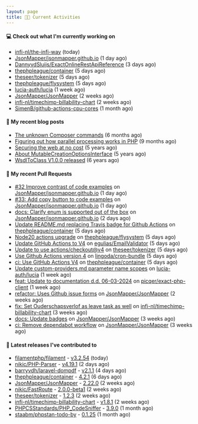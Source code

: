 ```yaml
---
layout: page
title: 👨‍💻 Current Activities
---
```


#### 💻 Check out what I'm currently working on

- [infi-nl/the-infi-way](https://github.com/infi-nl/the-infi-way) (today)
- [JsonMapper/jsonmapper.github.io](https://github.com/JsonMapper/jsonmapper.github.io) (1 day ago)
- [DannyvdSluijs/ExactOnlineRestApiReference](https://github.com/DannyvdSluijs/ExactOnlineRestApiReference) (3 days ago)
- [thephpleague/container](https://github.com/thephpleague/container) (5 days ago)
- [theseer/tokenizer](https://github.com/theseer/tokenizer) (5 days ago)
- [thephpleague/flysystem](https://github.com/thephpleague/flysystem) (5 days ago)
- [lucia-auth/lucia](https://github.com/lucia-auth/lucia) (1 week ago)
- [JsonMapper/JsonMapper](https://github.com/JsonMapper/JsonMapper) (2 weeks ago)
- [infi-nl/timechimp-billability-chart](https://github.com/infi-nl/timechimp-billability-chart) (2 weeks ago)
- [SimenB/github-actions-cpu-cores](https://github.com/SimenB/github-actions-cpu-cores) (1 month ago)


#### 📜 My recent blog posts

- [The unknown Composer commands](/2023/08/25/the-unknown-composer-commands.html) (6 months ago)
- [Figuring out how parallel processing works in PHP](/2023/06/21/figuring-out-how-parallel-processing-works-in-php.html) (9 months ago)
- [Securing the web at no cost](/2019/02/04/securing-the-web-at-no-cost.html) (5 years ago)
- [About MutableCreationOptionsInterface](/2018/10/15/about-mutable-creation-options-interface.html) (5 years ago)
- [WsdlToClass V1.0.0 released](/2018/01/11/wsdl-to-class-v1-0-0.html) (6 years ago)

#### 🔨 My recent Pull Requests

- [#32 Improve contrast of code examples](https://github.com/JsonMapper/jsonmapper.github.io/pull/39) on [JsonMapper/jsonmapper.github.io](https://github.com/JsonMapper/jsonmapper.github.io) (1 day ago)
- [#33: Add copy button to code examples](https://github.com/JsonMapper/jsonmapper.github.io/pull/38) on [JsonMapper/jsonmapper.github.io](https://github.com/JsonMapper/jsonmapper.github.io) (1 day ago)
- [docs: Clarify enum is supported out of the box](https://github.com/JsonMapper/jsonmapper.github.io/pull/37) on [JsonMapper/jsonmapper.github.io](https://github.com/JsonMapper/jsonmapper.github.io) (2 days ago)
- [Update README.md replacing Travis badge for Github Actions](https://github.com/thephpleague/container/pull/258) on [thephpleague/container](https://github.com/thephpleague/container) (5 days ago)
- [Node20 actions upgrade](https://github.com/thephpleague/flysystem/pull/1766) on [thephpleague/flysystem](https://github.com/thephpleague/flysystem) (5 days ago)
- [Update GitHub Actions to V4](https://github.com/egulias/EmailValidator/pull/383) on [egulias/EmailValidator](https://github.com/egulias/EmailValidator) (5 days ago)
- [Update to use actions/checkout@v4](https://github.com/theseer/tokenizer/pull/21) on [theseer/tokenizer](https://github.com/theseer/tokenizer) (5 days ago)
- [Use Github Actions version 4](https://github.com/lingoda/cron-bundle/pull/6) on [lingoda/cron-bundle](https://github.com/lingoda/cron-bundle) (5 days ago)
- [ci: Use GitHub Actions V4](https://github.com/thephpleague/container/pull/257) on [thephpleague/container](https://github.com/thephpleague/container) (5 days ago)
- [Update custom-providers.md parameter name scopes](https://github.com/lucia-auth/lucia/pull/1486) on [lucia-auth/lucia](https://github.com/lucia-auth/lucia) (1 week ago)
- [feat: Update to documentation d.d. 06-03-2024](https://github.com/picqer/exact-php-client/pull/638) on [picqer/exact-php-client](https://github.com/picqer/exact-php-client) (1 week ago)
- [refactor: Uses Github issue forms](https://github.com/JsonMapper/JsonMapper/pull/182) on [JsonMapper/JsonMapper](https://github.com/JsonMapper/JsonMapper) (2 weeks ago)
- [fix: Set Ouderschapsverlof as leave task as well](https://github.com/infi-nl/timechimp-billability-chart/pull/15) on [infi-nl/timechimp-billability-chart](https://github.com/infi-nl/timechimp-billability-chart) (3 weeks ago)
- [docs: Update badges](https://github.com/JsonMapper/JsonMapper/pull/181) on [JsonMapper/JsonMapper](https://github.com/JsonMapper/JsonMapper) (3 weeks ago)
- [ci: Remove dependabot workflow](https://github.com/JsonMapper/JsonMapper/pull/180) on [JsonMapper/JsonMapper](https://github.com/JsonMapper/JsonMapper) (3 weeks ago)


#### 🔭 Latest releases I've contributed to

- [filamentphp/filament](https://github.com/filamentphp/filament) - [v3.2.54](https://github.com/filamentphp/filament/releases/tag/v3.2.54) (today)
- [nikic/PHP-Parser](https://github.com/nikic/PHP-Parser) - [v4.19.1](https://github.com/nikic/PHP-Parser/releases/tag/v4.19.1) (2 days ago)
- [barryvdh/laravel-dompdf](https://github.com/barryvdh/laravel-dompdf) - [v2.1.1](https://github.com/barryvdh/laravel-dompdf/releases/tag/v2.1.1) (4 days ago)
- [thephpleague/container](https://github.com/thephpleague/container) - [4.2.1](https://github.com/thephpleague/container/releases/tag/4.2.1) (6 days ago)
- [JsonMapper/JsonMapper](https://github.com/JsonMapper/JsonMapper) - [2.22.0](https://github.com/JsonMapper/JsonMapper/releases/tag/2.22.0) (2 weeks ago)
- [nikic/FastRoute](https://github.com/nikic/FastRoute) - [2.0.0-beta1](https://github.com/nikic/FastRoute/releases/tag/2.0.0-beta1) (2 weeks ago)
- [theseer/tokenizer](https://github.com/theseer/tokenizer) - [1.2.3](https://github.com/theseer/tokenizer/releases/tag/1.2.3) (2 weeks ago)
- [infi-nl/timechimp-billability-chart](https://github.com/infi-nl/timechimp-billability-chart) - [v1.8.1](https://github.com/infi-nl/timechimp-billability-chart/releases/tag/v1.8.1) (2 weeks ago)
- [PHPCSStandards/PHP_CodeSniffer](https://github.com/PHPCSStandards/PHP_CodeSniffer) - [3.9.0](https://github.com/PHPCSStandards/PHP_CodeSniffer/releases/tag/3.9.0) (1 month ago)
- [staabm/phpstan-todo-by](https://github.com/staabm/phpstan-todo-by) - [0.1.25](https://github.com/staabm/phpstan-todo-by/releases/tag/0.1.25) (1 month ago)